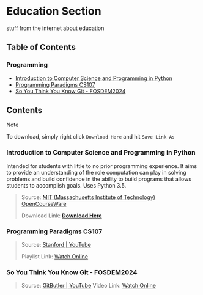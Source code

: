 # Education Section
stuff from the internet about education

## Table of Contents
### Programming
- [Introduction to Computer Science and Programming in Python](#introduction-to-computer-science-and-programming-in-python)
- [Programming Paradigms CS107](#programming-paradigms-cs107)
- [So You Think You Know Git - FOSDEM2024](#so-you-think-you-know-git-fosdem-2024)

## Contents

> [!NOTE]
> To download, simply right click `Download Here` and hit `Save Link As`


### Introduction to Computer Science and Programming in Python

Intended for students with little to no prior programming experience. It aims to provide an understanding of the role computation can play in solving problems and build confidence in the ability to build programs that allows students to accomplish goals. Uses Python 3.5.

> Source: [MIT (Massachusetts Institute of Technology) OpenCourseWare](https://ocw.mit.edu/)
> 
> Download Link: [**Download Here**](Prog.ComSciIntroAndPythonProg.7z)

### Programming Paradigms CS107

> Source: [Stanford | YouTube](https://www.youtube.com/@stanford)
> 
> Playlist Link: [Watch Online](https://www.youtube.com/playlist?list=PL08D9FA018A965057)

### So You Think You Know Git - FOSDEM2024

> Source: [GitButler | YouTube](https://www.youtube.com/@gitbutlerapp)
> Video Link: [Watch Online](https://www.youtube.com/watch?v=aolI_Rz0ZqY)
